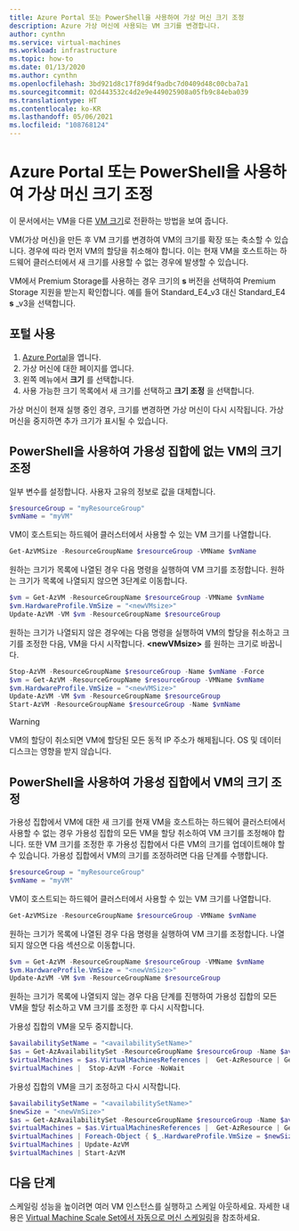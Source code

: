 ```yaml
---
title: Azure Portal 또는 PowerShell을 사용하여 가상 머신 크기 조정
description: Azure 가상 머신에 사용되는 VM 크기를 변경합니다.
author: cynthn
ms.service: virtual-machines
ms.workload: infrastructure
ms.topic: how-to
ms.date: 01/13/2020
ms.author: cynthn
ms.openlocfilehash: 3bd921d8c17f89d4f9adbc7d0409d48c00cba7a1
ms.sourcegitcommit: 02d443532c4d2e9e449025908a05fb9c84eba039
ms.translationtype: HT
ms.contentlocale: ko-KR
ms.lasthandoff: 05/06/2021
ms.locfileid: "108768124"
---
```

# <a name="resize-a-virtual-machine-using-the-azure-portal-or-powershell"></a>Azure Portal 또는 PowerShell을 사용하여 가상 머신 크기 조정

이 문서에서는 VM을 다른 [VM 크기](../sizes.md)로 전환하는 방법을 보여 줍니다.

VM(가상 머신)을 만든 후 VM 크기를 변경하여 VM의 크기를 확장 또는 축소할 수 있습니다. 경우에 따라 먼저 VM의 할당을 취소해야 합니다. 이는 현재 VM을 호스트하는 하드웨어 클러스터에서 새 크기를 사용할 수 없는 경우에 발생할 수 있습니다.

VM에서 Premium Storage를 사용하는 경우 크기의 **s** 버전을 선택하여 Premium Storage 지원을 받는지 확인합니다. 예를 들어 Standard_E4_v3 대신 Standard_E4 **s** _v3을 선택합니다.

## <a name="use-the-portal"></a>포털 사용

1. [Azure Portal](https://portal.azure.com)을 엽니다.
1. 가상 머신에 대한 페이지를 엽니다.
1. 왼쪽 메뉴에서 **크기** 를 선택합니다.
1. 사용 가능한 크기 목록에서 새 크기를 선택하고 **크기 조정** 을 선택합니다.


가상 머신이 현재 실행 중인 경우, 크기를 변경하면 가상 머신이 다시 시작됩니다. 가상 머신을 중지하면 추가 크기가 표시될 수 있습니다.

## <a name="use-powershell-to-resize-a-vm-not-in-an-availability-set"></a>PowerShell을 사용하여 가용성 집합에 없는 VM의 크기 조정

일부 변수를 설정합니다. 사용자 고유의 정보로 값을 대체합니다.

```powershell
$resourceGroup = "myResourceGroup"
$vmName = "myVM"
```

VM이 호스트되는 하드웨어 클러스터에서 사용할 수 있는 VM 크기를 나열합니다. 
   
```powershell
Get-AzVMSize -ResourceGroupName $resourceGroup -VMName $vmName 
```

원하는 크기가 목록에 나열된 경우 다음 명령을 실행하여 VM 크기를 조정합니다. 원하는 크기가 목록에 나열되지 않으면 3단계로 이동합니다.
   
```powershell
$vm = Get-AzVM -ResourceGroupName $resourceGroup -VMName $vmName
$vm.HardwareProfile.VmSize = "<newVMsize>"
Update-AzVM -VM $vm -ResourceGroupName $resourceGroup
```

원하는 크기가 나열되지 않은 경우에는 다음 명령을 실행하여 VM의 할당을 취소하고 크기를 조정한 다음, VM을 다시 시작합니다. **\<newVMsize>** 를 원하는 크기로 바꿉니다.
   
```powershell
Stop-AzVM -ResourceGroupName $resourceGroup -Name $vmName -Force
$vm = Get-AzVM -ResourceGroupName $resourceGroup -VMName $vmName
$vm.HardwareProfile.VmSize = "<newVMSize>"
Update-AzVM -VM $vm -ResourceGroupName $resourceGroup
Start-AzVM -ResourceGroupName $resourceGroup -Name $vmName
```

> [!WARNING]
> VM의 할당이 취소되면 VM에 할당된 모든 동적 IP 주소가 해제됩니다. OS 및 데이터 디스크는 영향을 받지 않습니다. 
> 
> 

## <a name="use-powershell-to-resize-a-vm-in-an-availability-set"></a>PowerShell을 사용하여 가용성 집합에서 VM의 크기 조정

가용성 집합에서 VM에 대한 새 크기를 현재 VM을 호스트하는 하드웨어 클러스터에서 사용할 수 없는 경우 가용성 집합의 모든 VM을 할당 취소하여 VM 크기를 조정해야 합니다. 또한 VM 크기를 조정한 후 가용성 집합에서 다른 VM의 크기를 업데이트해야 할 수 있습니다. 가용성 집합에서 VM의 크기를 조정하려면 다음 단계를 수행합니다.

```powershell
$resourceGroup = "myResourceGroup"
$vmName = "myVM"
```

VM이 호스트되는 하드웨어 클러스터에서 사용할 수 있는 VM 크기를 나열합니다. 
   
```powershell
Get-AzVMSize -ResourceGroupName $resourceGroup -VMName $vmName 
```

원하는 크기가 목록에 나열된 경우 다음 명령을 실행하여 VM 크기를 조정합니다. 나열되지 않으면 다음 섹션으로 이동합니다.
   
```powershell
$vm = Get-AzVM -ResourceGroupName $resourceGroup -VMName $vmName 
$vm.HardwareProfile.VmSize = "<newVmSize>"
Update-AzVM -VM $vm -ResourceGroupName $resourceGroup
```
    
원하는 크기가 목록에 나열되지 않는 경우 다음 단계를 진행하여 가용성 집합의 모든 VM을 할당 취소하고 VM 크기를 조정한 후 다시 시작합니다.

가용성 집합의 VM을 모두 중지합니다.
   
```powershell
$availabilitySetName = "<availabilitySetName>"
$as = Get-AzAvailabilitySet -ResourceGroupName $resourceGroup -Name $availabilitySetName
$virtualMachines = $as.VirtualMachinesReferences |  Get-AzResource | Get-AzVM
$virtualMachines |  Stop-AzVM -Force -NoWait  
```

가용성 집합의 VM을 크기 조정하고 다시 시작합니다.
   
```powershell
$availabilitySetName = "<availabilitySetName>"
$newSize = "<newVmSize>"
$as = Get-AzAvailabilitySet -ResourceGroupName $resourceGroup -Name $availabilitySetName
$virtualMachines = $as.VirtualMachinesReferences |  Get-AzResource | Get-AzVM
$virtualMachines | Foreach-Object { $_.HardwareProfile.VmSize = $newSize }
$virtualMachines | Update-AzVM
$virtualMachines | Start-AzVM
```

## <a name="next-steps"></a>다음 단계

스케일링 성능을 높이려면 여러 VM 인스턴스를 실행하고 스케일 아웃하세요. 자세한 내용은 [Virtual Machine Scale Set에서 자동으로 머신 스케일링](../../virtual-machine-scale-sets/tutorial-autoscale-powershell.md)을 참조하세요.
